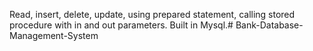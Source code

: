 Read, insert, delete, update, using prepared statement, calling stored procedure with in and out parameters. Built in Mysql.# Bank-Database-Management-System
